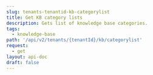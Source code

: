 ```yaml
---
slug: tenants-tenantid-kb-categorylist
title: Get KB category lists
description: Gets list of knowledge base categories.
tags:
  - knowledge-base
path: '/api/v2/tenants/{tenantId}/kb/categorylist'
request:
  - get
layout: api-doc
draft: false
---
```

